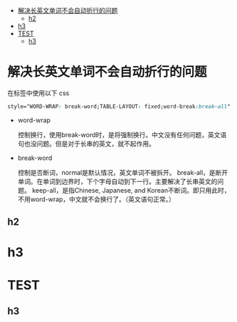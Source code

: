 <!-- TOC -->

- [解决长英文单词不会自动折行的问题<div id="zhehang"></div>](#解决长英文单词不会自动折行的问题div-idzhehangdiv)
  - [h2](#h2)
- [h3](#h3)
- [TEST](#test)
  - [h3](#h3-1)

<!-- /TOC -->
# 解决长英文单词不会自动折行的问题<div id="zhehang"></div>

在标签中使用以下 css

```css
style="WORD-WRAP: break-word;TABLE-LAYOUT: fixed;word-break:break-all"
```

- word-wrap 

  控制换行，使用break-word时，是将强制换行。中文没有任何问题，英文语句也没问题。但是对于长串的英文，就不起作用。

- break-word

  控制是否断词，normal是默认情况，英文单词不被拆开。 break-all，是断开单词。在单词到边界时，下个字母自动到下一行。主要解决了长串英文的问题。 keep-all，是指Chinese, Japanese, and Korean不断词。即只用此时，不用word-wrap，中文就不会换行了。（英文语句正常。）









## h2














# h3











# TEST









## h3